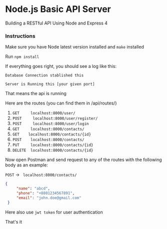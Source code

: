 # Node.js Basic API Server
Building a RESTful API Using Node and Express 4

### Instructions

Make sure you have Node latest version installed and `make` installed

Run `npm install`

If everything goes right, you should see a log like this:

`Database Connection stablished this`

`Server is Running this [your given port]`

That means the api is running

Here are the routes (you can find them in /api/routes/)

1. `GET     localhost:8000/user/`
2. `POST     localhost:8000/user/register/`
3. `POST     localhost:8000/user/login`
4. `GET     localhost:8000/contacts/`
5. `GET    localhost:8000/contacts/{id}`
6. `POST    localhost:8000/contacts/`
7. `PUT     localhost:8000/contacts/{id}`
8. `DELETE  localhost:8000/contacts/{id}`


Now open Postman and send request to any of the routes with the following body as an example:

`POST` -> ` localhost:8000/contacts/`

```json
{
     "name": "abcd",
     "phone": "+8801234567891",
     "email": "john.doe@gmail.com"
 }
```
Here also use `jwt token` for user authentication

That's it

